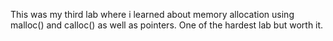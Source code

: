 This was my third lab where i learned about memory allocation using malloc() and calloc() as well as pointers. One of the hardest lab but worth it.
